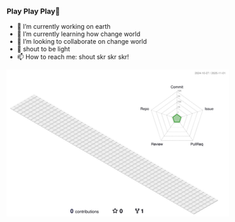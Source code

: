 ### Play Play Play👋
- 🔭 I’m currently working on earth
- 🌱 I’m currently learning how change world
- 👯 I’m looking to collaborate on change world
- 💬 shout to be light
- 📫 How to reach me: shout skr skr skr!

![](./profile-3d-contrib/profile-green-animate.svg)
<!--
**Ignorant-lxf/Ignorant-lxf** is a ✨ _special_ ✨ repository because its `README.md` (this file) appears on your GitHub profile.

Here are some ideas to get you started:

- 🔭 I’m currently working on ...
- 🌱 I’m currently learning ...
- 👯 I’m looking to collaborate on ...
- 🤔 I’m looking for help with ...
- 💬 Ask me about ...
- 📫 How to reach me: ...
- 😄 Pronouns: ...
- ⚡ Fun fact: ...
-->
